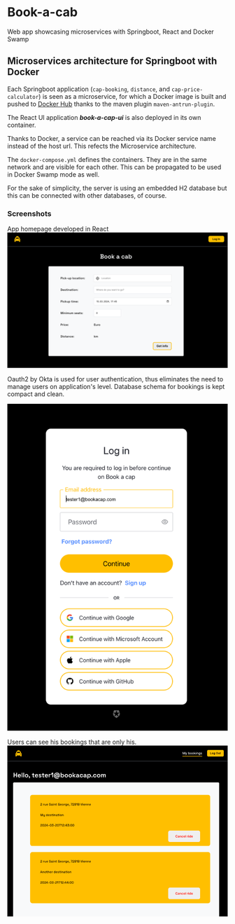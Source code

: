 # Book-a-cab
Web app showcasing microservices with Springboot, React and Docker Swamp

## Microservices architecture for Springboot with Docker
Each Springboot application (```cap-booking```, ```distance```, and ```cap-price-calculator```) is seen as a microservice,
for which a Docker image is built and pushed to [Docker Hub](https://hub.docker.com/) thanks to the maven plugin ```maven-antrun-plugin```.

The React UI application _**book-a-cap-ui**_ is also deployed in its own container.

Thanks to Docker, a service can be reached via its Docker service name instead of the host url. This refects the Microservice 
architecture. 

The ```docker-compose.yml``` defines the containers. They are in the same network and are visible for each other. 
This can be propagated to be used in Docker Swamp mode as well.

For the sake of simplicity, the server is using an embedded H2 database but this can be connected with other databases, of course. 

### Screenshots
App homepage developed in React
![img.png](img.png)

Oauth2 by Okta is used for user authentication, thus eliminates the need to manage users on application's level.
Database schema for bookings is kept compact and clean.

![img_1.png](img_1.png)

Users can see his bookings that are only his.
![img_2.png](img_2.png)